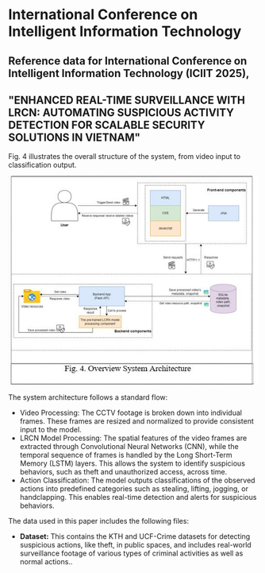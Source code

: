 # International Conference on Intelligent Information Technology
## Reference data for International Conference on Intelligent Information Technology (ICIIT 2025),
## "ENHANCED REAL-TIME SURVEILLANCE WITH LRCN: AUTOMATING SUSPICIOUS ACTIVITY DETECTION FOR SCALABLE SECURITY SOLUTIONS IN VIETNAM"

Fig. 4 illustrates the overall structure of the system, from video input to classification output.

![image](https://github.com/mahoangnhatphi/suspicious-human-detection-with-LRCN-model/blob/main/Figure/Figure04.jpg?raw=true)

The system architecture follows a standard flow:
- Video Processing: The CCTV footage is broken down into individual frames. These frames are resized and normalized to provide consistent input to the model.
- LRCN Model Processing: The spatial features of the video frames are extracted through Convolutional Neural Networks (CNN), while the temporal sequence of frames is handled by the Long Short-Term Memory (LSTM) layers. This allows the system to identify suspicious behaviors, such as theft and unauthorized access, across time.
- Action Classification: The model outputs classifications of the observed actions into predefined categories such as stealing, lifting, jogging, or handclapping. This enables real-time detection and alerts for suspicious behaviors.

The data used in this paper includes the following files:

- **Dataset:** This contains the KTH and UCF-Crime datasets for detecting suspicious actions, like theft, in public spaces, and includes real-world surveillance footage of various types of criminal activities as well as normal actions..